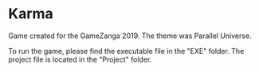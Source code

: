 # Karma
Game created for the GameZanga 2019. The theme was Parallel Universe.

To run the game, please find the executable file in the "EXE" folder.
The project file is located in the "Project" folder.
